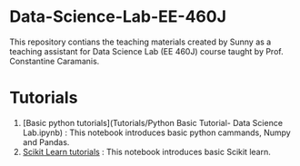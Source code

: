 # Data-Science-Lab-EE-460J
This repository contians the teaching materials created by Sunny as a teaching assistant for Data Science Lab (EE 460J) course taught by Prof. Constantine Caramanis.


# Tutorials
1. [Basic python tutorials](Tutorials/Python Basic Tutorial- Data Science Lab.ipynb) : This notebook introduces basic python cammands, Numpy and Pandas.
2. [Scikit Learn tutorials](Tutorials/Session_2_scikit_learn.ipynb) : This notebook introduces basic Scikit learn.

